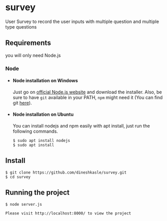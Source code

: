 # survey
User Survey to record the user inputs with multiple question and multiple type questions

## Requirements

you will only need Node.js


### Node
- #### Node installation on Windows

  Just go on [official Node.js website](https://nodejs.org/) and download the installer.
Also, be sure to have `git` available in your PATH, `npm` might need it (You can find git [here](https://git-scm.com/)).

- #### Node installation on Ubuntu

  You can install nodejs and npm easily with apt install, just run the following commands.

      $ sudo apt install nodejs
      $ sudo apt install 
      
 ## Install

    $ git clone https://github.com/dineshkasle/survey.git
    $ cd survey     
      
## Running the project

    $ node server.js
    
    Please visit http://localhost:8000/ to view the project

